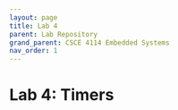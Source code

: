 ```yaml
---
layout: page
title: Lab 4
parent: Lab Repository
grand_parent: CSCE 4114 Embedded Systems
nav_order: 1
---
```


# Lab 4: Timers


